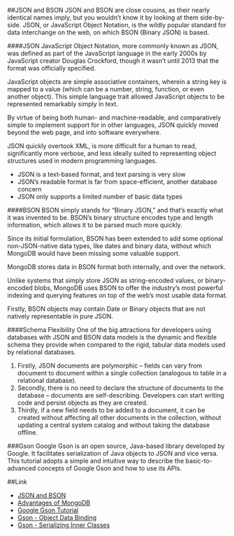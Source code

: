 ##JSON and BSON
JSON and BSON are close cousins, as their nearly identical names imply, but you wouldn’t know it by looking at them side-by-side. JSON, or JavaScript Object Notation, is the wildly popular standard for data interchange on the web, on which BSON (Binary JSON) is based. 

####JSON
JavaScript Object Notation, more commonly known as JSON, was defined as part of the JavaScript language in the early 2000s by JavaScript creator Douglas Crockford, though it wasn’t until 2013 that the format was officially specified.

JavaScript objects are simple associative containers, wherein a string key is mapped to a value (which can be a number, string, function, or even another object). This simple language trait allowed JavaScript objects to be represented remarkably simply in text.

By virtue of being both human- and machine-readable, and comparatively simple to implement support for in other languages, JSON quickly moved beyond the web page, and into software everywhere.

JSON quickly overtook XML, is more difficult for a human to read, significantly more verbose, and less ideally suited to representing object structures used in modern programming languages.

- JSON is a text-based format, and text parsing is very slow
- JSON’s readable format is far from space-efficient, another database concern
- JSON only supports a limited number of basic data types

####BSON
BSON simply stands for “Binary JSON,” and that’s exactly what it was invented to be. BSON’s binary structure encodes type and length information, which allows it to be parsed much more quickly.

Since its initial formulation, BSON has been extended to add some optional non-JSON-native data types, like dates and binary data, without which MongoDB would have been missing some valuable support.

MongoDB stores data in BSON format both internally, and over the network.

Unlike systems that simply store JSON as string-encoded values, or binary-encoded blobs, MongoDB uses BSON to offer the industry’s most powerful indexing and querying features on top of the web’s most usable data format.

Firstly, BSON objects may contain Date or Binary objects that are not natively representable in pure JSON. 

####Schema Flexibility
One of the big attractions for developers using databases with JSON and BSON data models is the dynamic and flexible schema they provide when compared to the rigid, tabular data models used by relational databases.

1) Firstly, JSON documents are polymorphic – fields can vary from document to document within a single collection (analogous to table in a relational database).
2) Secondly, there is no need to declare the structure of documents to the database – documents are self-describing. Developers can start writing code and persist objects as they are created.
3) Thirdly, if a new field needs to be added to a document, it can be created without affecting all other documents in the collection, without updating a central system catalog and without taking the database offline.


###Gson
Google Gson is an open source, Java-based library developed by Google. It facilitates serialization of Java objects to JSON and vice versa. This tutorial adopts a simple and intuitive way to describe the basic-to-advanced concepts of Google Gson and how to use its APIs.


##Link
- [JSON and BSON](https://www.mongodb.com/json-and-bson/)
- [Advantages of MongoDB](https://www.mongodb.com/advantages-of-mongodb/)
- [Google Gson Tutorial](https://www.tutorialspoint.com/gson/index.htm)
- [Gson - Object Data Binding](https://www.tutorialspoint.com/gson/gson_object_data_binding.htm)
- [Gson - Serializing Inner Classes](https://www.tutorialspoint.com/gson/gson_inner_classes.htm)
